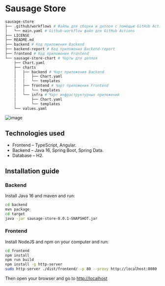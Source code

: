 # Sausage Store

```bash
sausage-store
├── .github/workflows # Файлы для сборки и деплоя с помощью GitHub Actions
│   └── main.yaml # Github-workflow файл для GitHub Actions
├── LICENSE
├── README.md
├── backend # Код приложения Backend
├── backend-report # Код приложения Backend-report
├── frontend # Код приложения Frontend
└── sausage-store-chart # Чарты для деплоя
    ├── Chart.yaml
    ├── charts
    │   ├── backend # Чарт приложения Backend
    │   │   ├── Chart.yaml
    │   │   └── templates
    │   ├── frontend # Чарт приложения Frontend
    │   │   └── templates
    │   └── infra # Чарт инфраструктурных приложений
    │       ├── Chart.yaml
    │       └── templates
    └── values.yaml
```

![image](https://user-images.githubusercontent.com/9394918/121517767-69db8a80-c9f8-11eb-835a-e98ca07fd995.png)


## Technologies used

* Frontend – TypeScript, Angular.
* Backend  – Java 16, Spring Boot, Spring Data.
* Database – H2.

## Installation guide
### Backend

Install Java 16 and maven and run:

```bash
cd backend
mvn package
cd target
java -jar sausage-store-0.0.1-SNAPSHOT.jar
```

### Frontend

Install NodeJS and npm on your computer and run:

```bash
cd frontend
npm install
npm run build
npm install -g http-server
sudo http-server ./dist/frontend/ -p 80 --proxy http://localhost:8080
```

Then open your browser and go to [http://localhost](http://localhost)
